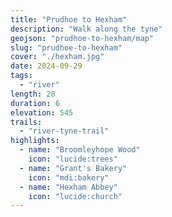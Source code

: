 ```yaml
---
title: "Prudhoe to Hexham"
description: "Walk along the tyne"
geojson: "prudhoe-to-hexham/map"
slug: "prudhoe-to-hexham"
cover: "./hexham.jpg"
date: 2024-09-29
tags:
  - "river"
length: 28
duration: 6
elevation: 545
trails:
  - "river-tyne-trail"
highlights:
  - name: "Broomleyhope Wood"
    icon: "lucide:trees"
  - name: "Grant's Bakery"
    icon: "mdi:bakery"
  - name: "Hexham Abbey"
    icon: "lucide:church"
---
```

